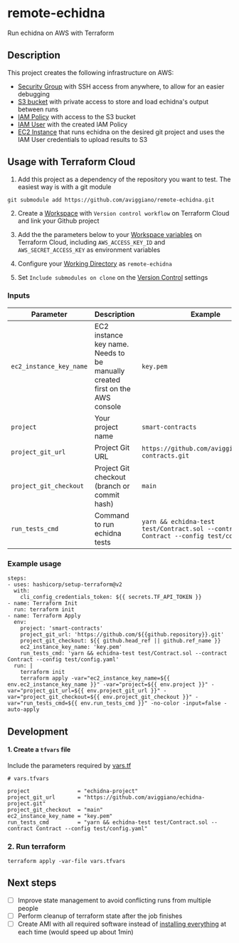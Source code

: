 # remote-echidna

Run echidna on AWS with Terraform

## Description

This project creates the following infrastructure on AWS:

- [Security Group](./terraform/security_group.tf) with SSH access from anywhere, to allow for an easier debugging
- [S3 bucket](./terraform/s3_bucket.tf) with private access to store and load echidna's output between runs
- [IAM Policy](./terraform/iam_user.tf) with access to the S3 bucket
- [IAM User](./terraform/iam_user.tf) with the created IAM Policy
- [EC2 Instance](./terraform/ec2_instance.tf) that runs echidna on the desired git project and uses the IAM User credentials to upload results to S3

## Usage with Terraform Cloud

1. Add this project as a dependency of the repository you want to test. The easiest way is with a git module

```
git submodule add https://github.com/aviggiano/remote-echidna.git
```

2. Create a [Workspace](https://app.terraform.io/app/YOUR_ORG/workspaces/new) with `Version control workflow` on Terraform Cloud and link your Github project

3. Add the the parameters below to your [Workspace variables](https://app.terraform.io/app/YOUR_ORG/workspaces/YOUR_WORKSPACE/variables) on Terraform Cloud, including `AWS_ACCESS_KEY_ID` and `AWS_SECRET_ACCESS_KEY` as environment variables

4. Configure your [Working Directory](https://app.terraform.io/app/YOUR_ORG/workspaces/YOUR_WORKSPACE/settings/general) as `remote-echidna`

5. Set `Include submodules on clone` on the [Version Control](https://app.terraform.io/app/YOUR_ORG/workspaces/YOUR_WORKSPACE/settings/version-control) settings

### Inputs

| Parameter               | Description                                                                  | Example                                                                                | Required |
| ----------------------- | ---------------------------------------------------------------------------- | -------------------------------------------------------------------------------------- | -------- |
| `ec2_instance_key_name` | EC2 instance key name. Needs to be manually created first on the AWS console | `key.pem`                                                                              | Yes      |
| `project`               | Your project name                                                            | `smart-contracts`                                                                      | Yes      |
| `project_git_url`       | Project Git URL                                                              | `https://github.com/aviggiano/smart-contracts.git`                                     | Yes      |
| `project_git_checkout`  | Project Git checkout (branch or commit hash)                                 | `main`                                                                                 | Yes      |
| `run_tests_cmd`         | Command to run echidna tests                                                 | `yarn && echidna-test test/Contract.sol --contract Contract --config test/config.yaml` | Yes      |

### Example usage

```
steps:
- uses: hashicorp/setup-terraform@v2
  with:
    cli_config_credentials_token: ${{ secrets.TF_API_TOKEN }}
- name: Terraform Init
  run: terraform init
- name: Terraform Apply
  env:
    project: 'smart-contracts'
    project_git_url: 'https://github.com/${{github.repository}}.git'
    project_git_checkout: ${{ github.head_ref || github.ref_name }}
    ec2_instance_key_name: 'key.pem'
    run_tests_cmd: 'yarn && echidna-test test/Contract.sol --contract Contract --config test/config.yaml'
  run: |
    terraform init
    terraform apply -var="ec2_instance_key_name=${{ env.ec2_instance_key_name }}" -var="project=${{ env.project }}" -var="project_git_url=${{ env.project_git_url }}" -var="project_git_checkout=${{ env.project_git_checkout }}" -var="run_tests_cmd=${{ env.run_tests_cmd }}" -no-color -input=false -auto-apply
```

## Development

#### 1. Create a `tfvars` file

Include the parameters required by [vars.tf](./terraform/vars.tf)

```
# vars.tfvars

project               = "echidna-project"
project_git_url       = "https://github.com/aviggiano/echidna-project.git"
project_git_checkout  = "main"
ec2_instance_key_name = "key.pem"
run_tests_cmd         = "yarn && echidna-test test/Contract.sol --contract Contract --config test/config.yaml"
```

### 2. Run terraform

```
terraform apply -var-file vars.tfvars
```

## Next steps

- [ ] Improve state management to avoid conflicting runs from multiple people
- [ ] Perform cleanup of terraform state after the job finishes
- [ ] Create AMI with all required software instead of [installing everything](./terraform/user_data.tftpl) at each time (would speed up about 1min)
